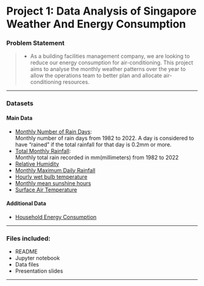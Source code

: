# Project 1: Data Analysis of Singapore Weather And Energy Consumption

### Problem Statement

> * As a building facilities management company, we are looking to reduce our energy consumption for air-conditioning. This project aims to analyse the monthly weather patterns over the year to allow the operations team to better plan and allocate air-conditioning resources.

---

### Datasets
#### Main Data 
* [Monthly Number of Rain Days](./data/rainfall-monthly-number-of-rain-days.csv): <br>
Monthly number of rain days from 1982 to 2022. A day is considered to have “rained” if the total rainfall for that day is 0.2mm or more.
* [Total Monthly Rainfall](./data/rainfall-monthly-total.csv): <br>
Monthly total rain recorded in mm(millimeters) from 1982 to 2022
* [Relative Humidity](https://data.gov.sg/dataset/relative-humidity-monthly-mean)
* [Monthly Maximum Daily Rainfall](https://data.gov.sg/dataset/rainfall-monthly-maximum-daily-total)
* [Hourly wet bulb temperature](https://data.gov.sg/dataset/wet-bulb-temperature-hourly)
* [Monthly mean sunshine hours](https://data.gov.sg/dataset/sunshine-duration-monthly-mean-daily-duration)
* [Surface Air Temperature](https://data.gov.sg/dataset/surface-air-temperature-mean-daily-minimum)

#### Additional Data
* [Household Energy Consumption](https://www.ema.gov.sg/statistic.aspx?sta_sid=20140617E32XNb1d0Iqa)
---

### Files included:
- README
- Jupyter notebook
- Data files
- Presentation slides

---